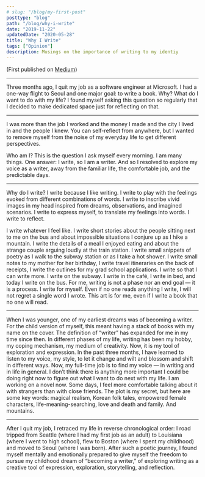 ```yaml
---
# slug: "/blog/my-first-post"
posttype: "blog"
path: "/blog/why-i-write"
date: "2019-11-22"
updatedDate: "2020-05-28"
title: "Why I Write"
tags: ["Opinion"]
description: Musings on the importance of writing to my identiy 
---
```


(First published on [Medium](https://medium.com/@yennie.jun/why-i-write-2d49ea8e05e0))

--- 
Three months ago, I quit my job as a software engineer at Microsoft. I had a one-way flight to Seoul and one major goal: to write a book. Why?
What do I want to do with my life? I found myself asking this question so regularly that I decided to make dedicated space just for reflecting on that.

---

I was more than the job I worked and the money I made and the city I lived in and the people I knew. You can self-reflect from anywhere, but I wanted to remove myself from the noise of my everyday life to get different perspectives.

Who am I? This is the question I ask myself every morning. I am many things. One answer: I write, so I am a writer. And so I resolved to explore my voice as a writer, away from the familiar life, the comfortable job, and the predictable days.

---

Why do I write? I write because I like writing. I write to play with the feelings evoked from different combinations of words. I write to inscribe vivid images in my head inspired from dreams, observations, and imagined scenarios. I write to express myself, to translate my feelings into words. I write to reflect.

I write whatever I feel like. I write short stories about the people sitting next to me on the bus and about impossible situations I conjure up as I hike a mountain. I write the details of a meal I enjoyed eating and about the strange couple arguing loudly at the train station. I write small snippets of poetry as I walk to the subway station or as I take a hot shower. I write small notes to my mother for her birthday, I write travel itineraries on the back of receipts, I write the outlines for my grad school applications. I write so that I can write more. I write on the subway. I write in the café, I write in bed, and today I write on the bus.
For me, writing is not a phase nor an end goal — it is a process. I write for myself. Even if no one reads anything I write, I will not regret a single word I wrote. This art is for me, even if I write a book that no one will read.

---

When I was younger, one of my earliest dreams was of becoming a writer. For the child version of myself, this meant having a stack of books with my name on the cover. The definition of “writer” has expanded for me in my time since then. In different phases of my life, writing has been my hobby, my coping mechanism, my medium of creativity.
Now, it is my tool of exploration and expression. In the past three months, I have learned to listen to my voice, my style, to let it change and wilt and blossom and shift in different ways. Now, my full-time job is to find my voice — in writing and in life in general. I don’t think there is anything more important I could be doing right now to figure out what I want to do next with my life.
I am working on a novel now. Some days, I feel more comfortable talking about it with strangers than with close friends. The plot is my secret, but here are some key words: magical realism, Korean folk tales, empowered female characters, life-meaning-searching, love and death and family. And mountains.

---

After I quit my job, I retraced my life in reverse chronological order: I road tripped from Seattle (where I had my first job as an adult) to Louisiana (where I went to high school), flew to Boston (where I spent my childhood) and moved to Seoul (where I was born).
After such a poetic journey, I found myself mentally and emotionally prepared to give myself the freedom to pursue my childhood dream of “becoming a writer,” of exploring writing as a creative tool of expression, exploration, storytelling, and reflection.
